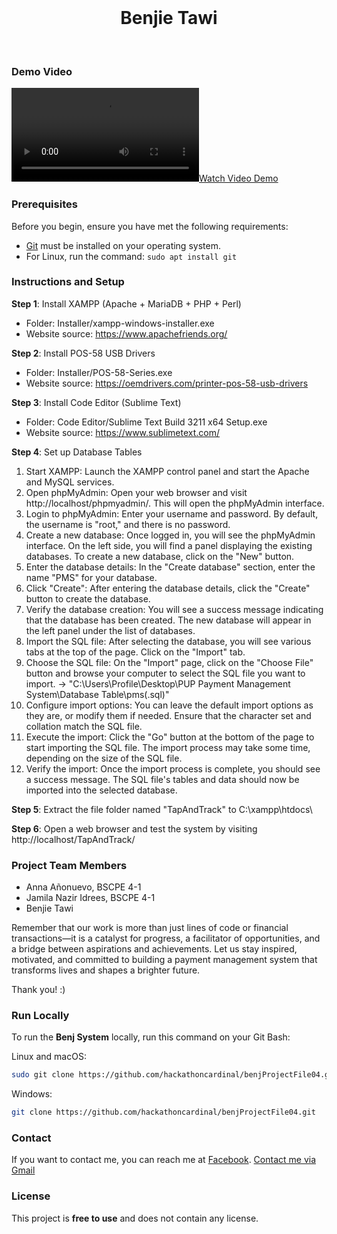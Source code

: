 <div style="text-align:center;">
<br>
<h1>Benjie Tawi</h1>
<br>
</div>

### Demo Video

[![Watch Video Demo](./Demo/FINAL_SYSTEM.mp4)](./Demo/FINAL_SYSTEM.mp4 "Demo")

### Prerequisites

Before you begin, ensure you have met the following requirements:

- [Git](https://git-scm.com/downloads "Download Git") must be installed on your operating system.
- For Linux, run the command: `sudo apt install git`

### Instructions and Setup

**Step 1**: Install XAMPP (Apache + MariaDB + PHP + Perl)
- Folder: Installer/xampp-windows-installer.exe
- Website source: https://www.apachefriends.org/

**Step 2**: Install POS-58 USB Drivers
- Folder: Installer/POS-58-Series.exe
- Website source: https://oemdrivers.com/printer-pos-58-usb-drivers

**Step 3**: Install Code Editor (Sublime Text)
- Folder: Code Editor/Sublime Text Build 3211 x64 Setup.exe
- Website source: https://www.sublimetext.com/

**Step 4**: Set up Database Tables
1. Start XAMPP: Launch the XAMPP control panel and start the Apache and MySQL services.
2. Open phpMyAdmin: Open your web browser and visit http://localhost/phpmyadmin/. This will open the phpMyAdmin interface.
3. Login to phpMyAdmin: Enter your username and password. By default, the username is "root," and there is no password.
4. Create a new database: Once logged in, you will see the phpMyAdmin interface. On the left side, you will find a panel displaying the existing databases. To create a new database, click on the "New" button.
5. Enter the database details: In the "Create database" section, enter the name "PMS" for your database.
6. Click "Create": After entering the database details, click the "Create" button to create the database.
7. Verify the database creation: You will see a success message indicating that the database has been created. The new database will appear in the left panel under the list of databases.
8. Import the SQL file: After selecting the database, you will see various tabs at the top of the page. Click on the "Import" tab.
9. Choose the SQL file: On the "Import" page, click on the "Choose File" button and browse your computer to select the SQL file you want to import. -> "C:\Users\Profile\Desktop\PUP Payment Management System\Database Table\pms(.sql)"
10. Configure import options: You can leave the default import options as they are, or modify them if needed. Ensure that the character set and collation match the SQL file.
11. Execute the import: Click the "Go" button at the bottom of the page to start importing the SQL file. The import process may take some time, depending on the size of the SQL file.
12. Verify the import: Once the import process is complete, you should see a success message. The SQL file's tables and data should now be imported into the selected database.

**Step 5**: Extract the file folder named "TapAndTrack" to C:\xampp\htdocs\

**Step 6**: Open a web browser and test the system by visiting http://localhost/TapAndTrack/

### Project Team Members

- Anna Añonuevo, BSCPE 4-1
- Jamila Nazir Idrees, BSCPE 4-1
- Benjie Tawi

Remember that our work is more than just lines of code or financial transactions—it is a catalyst for progress, a facilitator of opportunities, and a bridge between aspirations and achievements. Let us stay inspired, motivated, and committed to building a payment management system that transforms lives and shapes a brighter future.

Thank you! :)

### Run Locally

To run the **Benj System** locally, run this command on your Git Bash:

Linux and macOS:

```bash
sudo git clone https://github.com/hackathoncardinal/benjProjectFile04.git
```

Windows:

```bash
git clone https://github.com/hackathoncardinal/benjProjectFile04.git
```

### Contact

If you want to contact me, you can reach me at [Facebook](https://www.facebook.com/benjie.tawi).
[Contact me via Gmail](mailto:kenkenjie22l@gmail.com)


### License

This project is **free to use** and does not contain any license.

